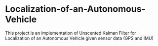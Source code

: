 # Localization-of-an-Autonomous-Vehicle
This project is an implementation of Unscented Kalman Filter for Localization of an Autonomous Vehicle given sensor data (GPS and IMU)
